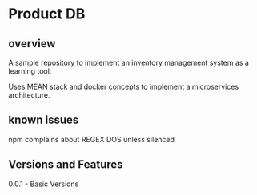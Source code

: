 # Product DB

## overview

A sample repository to implement an inventory management system as a learning tool.

Uses MEAN stack and docker concepts to implement a microservices architecture.

## known issues

npm complains about REGEX DOS unless silenced

## Versions and Features

0.0.1 - Basic Versions

